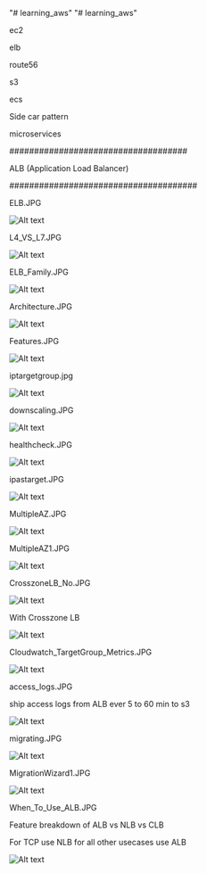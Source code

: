 "# learning_aws" 
"# learning_aws" 

ec2

elb

route56

s3

ecs


Side car pattern

microservices

####################################

ALB (Application Load Balancer)

######################################

ELB.JPG

![Alt text](ELB.JPG?raw=true "ELB")

L4_VS_L7.JPG

![Alt text](L4_VS_L7.JPG?raw=true "L4_VS_L7")

ELB_Family.JPG

![Alt text](ELB_Family.JPG?raw=true "ELB_Family")

Architecture.JPG

![Alt text](Architecture.JPG?raw=true "Architecture")

Features.JPG

![Alt text](Features.JPG?raw=true "Features")

iptargetgroup.jpg

![Alt text](iptargetgroup.JPG?raw=true "iptargetgroup")


downscaling.JPG

![Alt text](downscaling.JPG?raw=true "downscaling")

healthcheck.JPG

![Alt text](healthcheck.JPG?raw=true "healthcheck")

ipastarget.JPG

![Alt text](ipastarget.JPG?raw=true "ipastarget")


MultipleAZ.JPG

![Alt text](MultipleAZ.JPG?raw=true "MultipleAZ")

MultipleAZ1.JPG

![Alt text](MultipleAZ1.JPG?raw=true "MultipleAZ1")


CrosszoneLB_No.JPG

![Alt text](CrosszoneLB_No.JPG?raw=true "CrosszoneLB_No")


With Crosszone LB

![Alt text](CrosszoneLB_Yes.JPG?raw=true "CrosszoneLB_Yes")

Cloudwatch_TargetGroup_Metrics.JPG

![Alt text](Cloudwatch_TargetGroup_Metrics.JPG?raw=true "Cloudwatch_TargetGroup_Metrics")


access_logs.JPG

ship access logs from ALB ever 5 to 60 min to s3

![Alt text](access_logs.JPG?raw=true "access_logs")


migrating.JPG

![Alt text](migrating.JPG?raw=true "migrating")

MigrationWizard1.JPG

![Alt text](MigrationWizard1.JPG?raw=true "MigrationWizard1")


When_To_Use_ALB.JPG

Feature breakdown of ALB vs NLB vs CLB

For TCP use NLB for all other usecases use ALB

![Alt text](When_To_Use_ALB.JPG?raw=true "When_To_Use_ALB")


